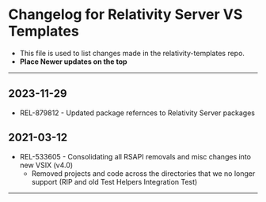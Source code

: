 # Changelog for Relativity Server VS Templates

- This file is used to list changes made in the relativity-templates repo.
- **Place Newer updates on the top**

-------------------------

## 2023-11-29

- REL-879812 - Updated package refernces to Relativity Server packages


## 2021-03-12

- REL-533605 - Consolidating all RSAPI removals and misc changes into new VSIX (v4.0)
    - Removed projects and code across the directories that we no longer support (RIP and old Test Helpers Integration Test)

-------------------------